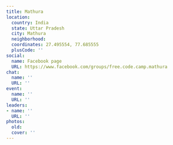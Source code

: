 ```yaml
---
title: Mathura
location:
  country: India
  state: Uttar Pradesh
  city: Mathura
  neighborhood: 
  coordinates: 27.495554, 77.685555
  plusCode: ''
social:
  name: Facebook page
  URL: https://www.facebook.com/groups/free.code.camp.mathura
chat:
  name: ''
  URL: ''
event:
  name: ''
  URL: ''
leaders:
- name: ''
  URL: ''
photos:
  old: 
  cover: ''
---
```

